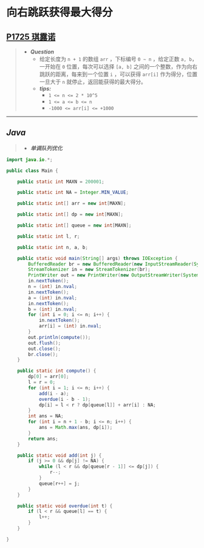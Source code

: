 # 向右跳跃获得最大得分

## [P1725 琪露诺](https://www.luogu.com.cn/problem/P1725)

> - ***Question***
>   - 给定长度为 `n + 1` 的数组 `arr` ，下标编号 `0 ~ n` ，给定正数 `a, b`，一开始在 `0` 位置，每次可以选择 `[a, b]` 之间的一个整数，作为向右跳跃的距离，每来到一个位置 `i` ，可以获得 `arr[i]` 作为得分，位置一旦大于 `n` 就停止，返回能获得的最大得分。
>   - ***tips:***
>     - `1 <= n <= 2 * 10^5`
>     - `1 <= a <= b <= n`
>     - `-1000 <= arr[i] <= +1000`

---

## *Java*

> - ***单调队列优化***

```java
import java.io.*;

public class Main {

    public static int MAXN = 200001;

    public static int NA = Integer.MIN_VALUE;

    public static int[] arr = new int[MAXN];

    public static int[] dp = new int[MAXN];

    public static int[] queue = new int[MAXN];

    public static int l, r;

    public static int n, a, b;

    public static void main(String[] args) throws IOException {
        BufferedReader br = new BufferedReader(new InputStreamReader(System.in));
        StreamTokenizer in = new StreamTokenizer(br);
        PrintWriter out = new PrintWriter(new OutputStreamWriter(System.out));
        in.nextToken();
        n = (int) in.nval;
        in.nextToken();
        a = (int) in.nval;
        in.nextToken();
        b = (int) in.nval;
        for (int i = 0; i <= n; i++) {
            in.nextToken();
            arr[i] = (int) in.nval;
        }
        out.println(compute());
        out.flush();
        out.close();
        br.close();
    }

    public static int compute() {
        dp[0] = arr[0];
        l = r = 0;
        for (int i = 1; i <= n; i++) {
            add(i - a);
            overdue(i - b - 1);
            dp[i] = l < r ? dp[queue[l]] + arr[i] : NA;
        }
        int ans = NA;
        for (int i = n + 1 - b; i <= n; i++) {
            ans = Math.max(ans, dp[i]);
        }
        return ans;
    }

    public static void add(int j) {
        if (j >= 0 && dp[j] != NA) {
            while (l < r && dp[queue[r - 1]] <= dp[j]) {
                r--;
            }
            queue[r++] = j;
        }
    }

    public static void overdue(int t) {
        if (l < r && queue[l] == t) {
            l++;
        }
    }

}
```
